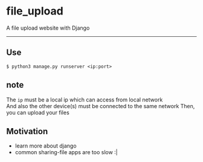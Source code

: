 # file_upload

A file upload website with Django

---

## Use

```shell
$ python3 manage.py runserver <ip:port>
```

## note

The `ip` must be a local ip which can access from local network  
And also the other device(s) must be connected to the same network
Then, you can upload your files

## Motivation

- learn more about django
- common sharing-file apps are too slow :|
